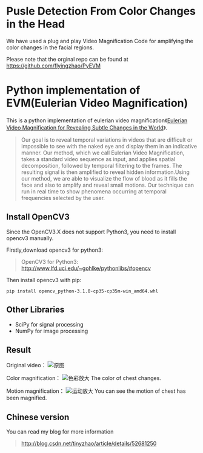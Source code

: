 # Pusle Detection From Color Changes in the Head

We have used a plug and play Video Magnification Code for amplifying the color changes in the facial regions.

Please note that the orginal repo can be found at https://github.com/flyingzhao/PyEVM

# Python implementation of EVM(Eulerian Video Magnification)

This is a python implementation of eulerian video magnification《[Eulerian Video Magnification for Revealing Subtle Changes in the World](http://people.csail.mit.edu/mrub/evm/)》.
>Our goal is to reveal temporal variations in videos that are difficult or impossible to see with the naked eye and display them in an indicative manner. Our method, which we call Eulerian Video Magnification, takes a standard video sequence as input, and applies spatial decomposition, followed by temporal filtering to the frames. The resulting signal is then amplified to reveal hidden information.Using our method, we are able to visualize the flow of blood as it fills the face and also to amplify and reveal small motions. Our technique can run in real time to show phenomena occurring at temporal frequencies selected by the user.

## Install OpenCV3
Since the OpenCV3.X does not support Python3, you need to install opencv3 manually.

Firstly,download opencv3 for python3:
>OpenCV3 for Python3: http://www.lfd.uci.edu/~gohlke/pythonlibs/#opencv

Then install opencv3 with pip:
```
pip install opencv_python-3.1.0-cp35-cp35m-win_amd64.whl
```

## Other Libraries
* SciPy for signal processing
* NumPy for image processing

## Result
Original video：
![原图](http://img.blog.csdn.net/20160927155312178)

Color magnification：
![色彩放大](http://img.blog.csdn.net/20160927155358125)
The color of chest changes.

Motion magnification：
![运动放大](http://img.blog.csdn.net/20160927155455071)
You can see the motion of chest has been magnified.

## Chinese version
You can read my blog for more information
>http://blog.csdn.net/tinyzhao/article/details/52681250
